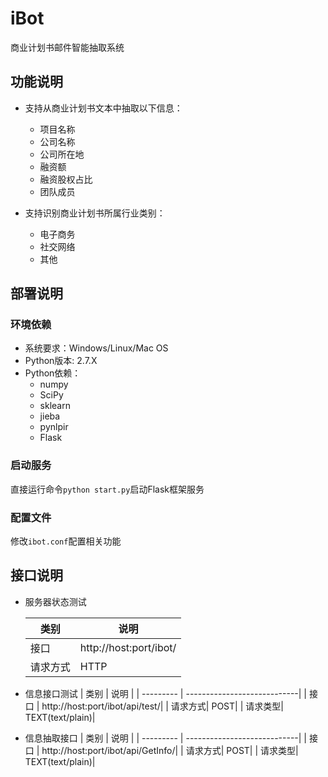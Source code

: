 # iBot

商业计划书邮件智能抽取系统

## 功能说明

- 支持从商业计划书文本中抽取以下信息：
	- 项目名称
	- 公司名称
	- 公司所在地
	- 融资额
	- 融资股权占比
	- 团队成员

- 支持识别商业计划书所属行业类别：
	- 电子商务
	- 社交网络
	- 其他

## 部署说明

### 环境依赖

- 系统要求：Windows/Linux/Mac OS
- Python版本: 2.7.X
- Python依赖：
	- numpy
	- SciPy
	- sklearn
	- jieba
	- pynlpir
	- Flask

	
### 启动服务

直接运行命令`python start.py`启动Flask框架服务


### 配置文件

修改`ibot.conf`配置相关功能


## 接口说明

- 服务器状态测试

	| 类别   | 说明  |
	| --------- | ----------------------------|
	| 接口 | http://host:port/ibot/|
	| 请求方式| HTTP|

- 信息接口测试
	| 类别   | 说明  |
	| --------- | ----------------------------|
	| 接口 | http://host:port/ibot/api/test/|
	| 请求方式| POST|
	| 请求类型| TEXT(text/plain)|

- 信息抽取接口
	| 类别   | 说明  |
	| --------- | ----------------------------|
	| 接口 | http://host:port/ibot/api/GetInfo/|
	| 请求方式| POST|
	| 请求类型| TEXT(text/plain)|